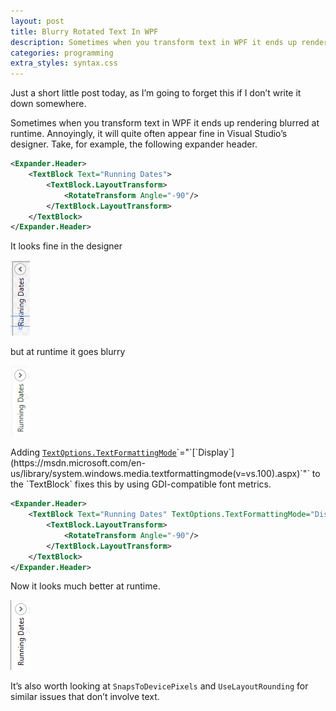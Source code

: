 ```yaml
---
layout: post
title: Blurry Rotated Text In WPF
description: Sometimes when you transform text in WPF it ends up rendering blurred at runtime. Here's one way to fix it.
categories: programming
extra_styles: syntax.css
---
```

Just a short little post today, as I’m going to forget this if I don’t write it down somewhere.

Sometimes when you transform text in WPF it ends up rendering blurred at runtime.  Annoyingly, it will quite often appear fine in Visual Studio’s designer.  Take, for example, the following expander header.

```xml
<Expander.Header>
    <TextBlock Text="Running Dates">
        <TextBlock.LayoutTransform>
            <RotateTransform Angle="-90"/>
        </TextBlock.LayoutTransform>
    </TextBlock>
</Expander.Header>
```

It looks fine in the designer

![](/images/blurry_designer.png)

but at runtime it goes blurry

![](/images/blurry_blurry.png)

Adding [`TextOptions.TextFormattingMode`](https://msdn.microsoft.com/en-us/library/system.windows.media.textoptions.textformattingmode(v=vs.100).aspx)`="`[`Display`](https://msdn.microsoft.com/en-us/library/system.windows.media.textformattingmode(v=vs.100).aspx)`"` to the `TextBlock` fixes this by using GDI-compatible font metrics.

```xml
<Expander.Header>
    <TextBlock Text="Running Dates" TextOptions.TextFormattingMode="Display">
        <TextBlock.LayoutTransform>
            <RotateTransform Angle="-90"/>
        </TextBlock.LayoutTransform>
    </TextBlock>
</Expander.Header>
```

Now it looks much better at runtime.

![](/images/blurry_fixed.png)

It’s also worth looking at `SnapsToDevicePixels` and `UseLayoutRounding` for similar issues that don’t involve text.

